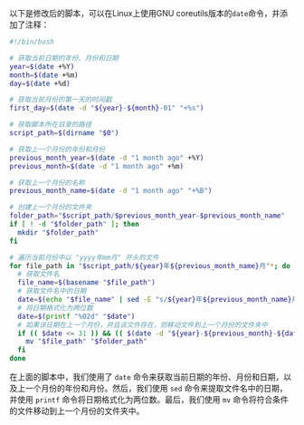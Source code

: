 以下是修改后的脚本，可以在Linux上使用GNU coreutils版本的`date`命令，并添加了注释：

```bash
#!/bin/bash

# 获取当前日期的年份、月份和日期
year=$(date +%Y)
month=$(date +%m)
day=$(date +%d)

# 获取当前月份的第一天的时间戳
first_day=$(date -d "${year}-${month}-01" "+%s")

# 获取脚本所在目录的路径
script_path=$(dirname "$0")

# 获取上一个月份的年份和月份
previous_month_year=$(date -d "1 month ago" +%Y)
previous_month=$(date -d "1 month ago" +%m)

# 获取上一个月份的名称
previous_month_name=$(date -d "1 month ago" "+%B")

# 创建上一个月份的文件夹
folder_path="$script_path/$previous_month_year-$previous_month_name"
if [ ! -d "$folder_path" ]; then
  mkdir "$folder_path"
fi

# 遍历当前月份中以 "yyyy年mm月" 开头的文件
for file_path in "$script_path/${year}年${previous_month_name}月"*; do
  # 获取文件名
  file_name=$(basename "$file_path")
  # 获取文件名中的日期
  date=$(echo "$file_name" | sed -E "s/${year}年${previous_month_name}月([0-9]+)日/\1/")
  # 将日期格式化为两位数
  date=$(printf "%02d" "$date")
  # 如果该日期在上一个月份，并且该文件存在，则移动文件到上一个月份的文件夹中
  if (( $date <= 31 )) && (( $(date -d "${year}-${previous_month}-${date}" "+%s") < $first_day )) && [ -f "$file_path" ]; then
    mv "$file_path" "$folder_path"
  fi
done
```

在上面的脚本中，我们使用了 `date` 命令来获取当前日期的年份、月份和日期，以及上一个月份的年份和月份。然后，我们使用 `sed` 命令来提取文件名中的日期，并使用 `printf` 命令将日期格式化为两位数。最后，我们使用 `mv` 命令将符合条件的文件移动到上一个月份的文件夹中。